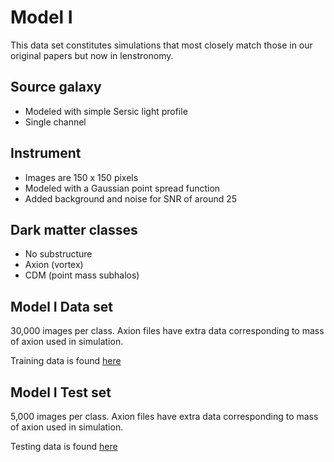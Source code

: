 # Model I

This data set constitutes simulations that most closely match those in our original papers but now in lenstronomy.

## Source galaxy
- Modeled with simple Sersic light profile 
- Single channel

## Instrument
- Images are 150 x 150 pixels
- Modeled with a Gaussian point spread function
- Added background and noise for SNR of around 25

## Dark matter classes
- No substructure
- Axion (vortex)
- CDM (point mass subhalos)


## Model I Data set

30,000 images per class. Axion files have extra data corresponding to mass of axion used in simulation.

Training data is found [here](https://drive.google.com/file/d/1QMVLpqag6S9JWqzmGM_pK4C0F1eBVIfV/view?usp=sharing)

## Model I Test set

5,000 images per class. Axion files have extra data corresponding to mass of axion used in simulation.

Testing data is found [here](https://drive.google.com/file/d/1rUAKLLS3p9jDaL9R9m84JVKvMcUuVsO1/view?usp=sharing)
